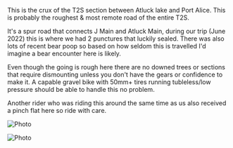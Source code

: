 This is the crux of the T2S section between Atluck lake and Port Alice. This is probably the roughest & most remote road of the entire T2S.

It's a spur road that connects J Main and Atluck Main, during our trip (June 2022) this is where we had 2 punctures that luckily sealed. There was also lots of recent bear poop so based on how seldom this is travelled I'd imagine a bear encounter here is likely. 

Even though the going is rough here there are no downed trees or sections that require dismounting unless you don't have the gears or confidence to make it. A capable gravel bike with 50mm+ tires running tubleless/low pressure should be able to handle this no problem.

Another rider who was riding this around the same time as us also received a pinch flat here so ride with care.

![Photo](resources/img/nc1000-2.jpg)

![Photo](resources/img/nc1000-1.jpg)